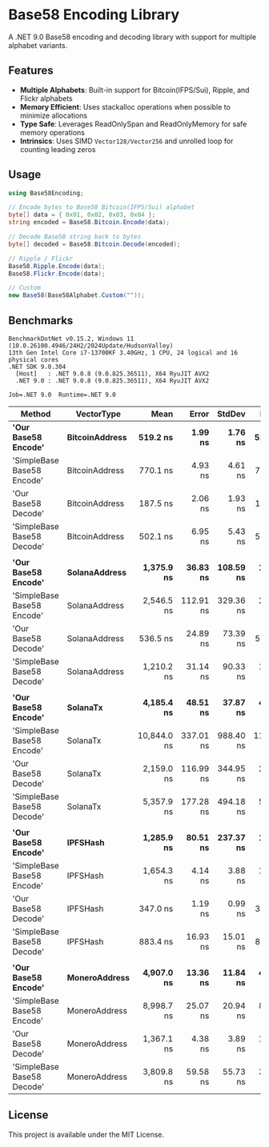 # Base58 Encoding Library

A .NET 9.0 Base58 encoding and decoding library with support for multiple alphabet variants.

## Features

- **Multiple Alphabets**: Built-in support for Bitcoin(IFPS/Sui), Ripple, and Flickr alphabets
- **Memory Efficient**: Uses stackalloc operations when possible to minimize allocations
- **Type Safe**: Leverages ReadOnlySpan and ReadOnlyMemory for safe memory operations
- **Intrinsics**: Uses SIMD `Vector128/Vector256` and unrolled loop for counting leading zeros

## Usage

```csharp
using Base58Encoding;

// Encode bytes to Base58 Bitcoin(IFPS/Sui) alphabet
byte[] data = { 0x01, 0x02, 0x03, 0x04 };
string encoded = Base58.Bitcoin.Encode(data);

// Decode Base58 string back to bytes
byte[] decoded = Base58.Bitcoin.Decode(encoded);

// Ripple / Flickr
Base58.Ripple.Encode(data);
Base58.Flickr.Encode(data);

// Custom
new Base58(Base58Alphabet.Custom(""));
```

## Benchmarks

```
BenchmarkDotNet v0.15.2, Windows 11 (10.0.26100.4946/24H2/2024Update/HudsonValley)
13th Gen Intel Core i7-13700KF 3.40GHz, 1 CPU, 24 logical and 16 physical cores
.NET SDK 9.0.304
  [Host]   : .NET 9.0.8 (9.0.825.36511), X64 RyuJIT AVX2
  .NET 9.0 : .NET 9.0.8 (9.0.825.36511), X64 RyuJIT AVX2

Job=.NET 9.0  Runtime=.NET 9.0
```
| Method                     | VectorType     | Mean        | Error     | StdDev    | Median      |
|--------------------------- |--------------- |------------:|----------:|----------:|------------:|
| **'Our Base58 Encode'**        | **BitcoinAddress** |    **519.2 ns** |   **1.99 ns** |   **1.76 ns** |    **519.2 ns** |
| 'SimpleBase Base58 Encode' | BitcoinAddress |    770.1 ns |   4.93 ns |   4.61 ns |    769.8 ns |
| 'Our Base58 Decode'        | BitcoinAddress |    187.5 ns |   2.06 ns |   1.93 ns |    187.8 ns |
| 'SimpleBase Base58 Decode' | BitcoinAddress |    502.1 ns |   6.95 ns |   5.43 ns |    502.4 ns |
|                            |                |             |           |           |             |
| **'Our Base58 Encode'**        | **SolanaAddress**  |  **1,375.9 ns** |  **36.83 ns** | **108.59 ns** |  **1,410.7 ns** |
| 'SimpleBase Base58 Encode' | SolanaAddress  |  2,546.5 ns | 112.91 ns | 329.36 ns |  2,661.5 ns |
| 'Our Base58 Decode'        | SolanaAddress  |    536.5 ns |  24.89 ns |  73.39 ns |    564.3 ns |
| 'SimpleBase Base58 Decode' | SolanaAddress  |  1,210.2 ns |  31.14 ns |  90.33 ns |  1,236.8 ns |
|                            |                |             |           |           |             |
| **'Our Base58 Encode'**        | **SolanaTx**       |  **4,185.4 ns** |  **48.51 ns** |  **37.87 ns** |  **4,173.0 ns** |
| 'SimpleBase Base58 Encode' | SolanaTx       | 10,844.0 ns | 337.01 ns | 988.40 ns | 11,158.2 ns |
| 'Our Base58 Decode'        | SolanaTx       |  2,159.0 ns | 116.99 ns | 344.95 ns |  2,294.0 ns |
| 'SimpleBase Base58 Decode' | SolanaTx       |  5,357.9 ns | 177.28 ns | 494.18 ns |  5,506.1 ns |
|                            |                |             |           |           |             |
| **'Our Base58 Encode'**        | **IPFSHash**       |  **1,285.9 ns** |  **80.51 ns** | **237.37 ns** |  **1,081.6 ns** |
| 'SimpleBase Base58 Encode' | IPFSHash       |  1,654.3 ns |   4.14 ns |   3.88 ns |  1,653.9 ns |
| 'Our Base58 Decode'        | IPFSHash       |    347.0 ns |   1.19 ns |   0.99 ns |    347.0 ns |
| 'SimpleBase Base58 Decode' | IPFSHash       |    883.4 ns |  16.93 ns |  15.01 ns |    883.2 ns |
|                            |                |             |           |           |             |
| **'Our Base58 Encode'**        | **MoneroAddress**  |  **4,907.0 ns** |  **13.36 ns** |  **11.84 ns** |  **4,907.9 ns** |
| 'SimpleBase Base58 Encode' | MoneroAddress  |  8,998.7 ns |  25.07 ns |  20.94 ns |  8,998.8 ns |
| 'Our Base58 Decode'        | MoneroAddress  |  1,367.1 ns |   4.38 ns |   3.89 ns |  1,366.5 ns |
| 'SimpleBase Base58 Decode' | MoneroAddress  |  3,809.8 ns |  59.58 ns |  55.73 ns |  3,797.3 ns |


## License

This project is available under the MIT License.